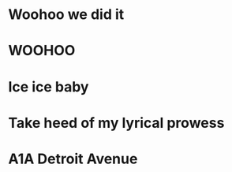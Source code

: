 
# Woohoo we did it


# WOOHOO

# Ice ice baby

# Take heed of my lyrical prowess

# A1A Detroit Avenue
